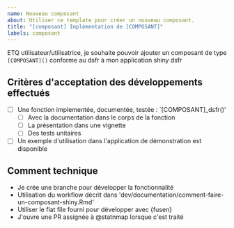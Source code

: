 ```yaml
---
name: Nouveau composant
about: Utiliser ce template pour créer un nouveau composant.
title: "[composant] Implémentation de [COMPOSANT]"
labels: composant
---
```


ETQ utilisateur/utilisatrice, je souhaite pouvoir ajouter un composant de type `[COMPOSANT]()` conforme au dsfr à mon application shiny dsfr

## Critères d'acceptation des développements effectués

- [ ] Une fonction implementée, documentée, testée : `[COMPOSANT]_dsfr()'
   - [ ] Avec la documentation dans le corps de la fonction
   - [ ] La présentation dans une vignette
   - [ ] Des tests unitaires
- [ ] Un exemple d'utilisation dans l'application de démonstration est disponible

## Comment technique

- Je crée une branche pour développer la fonctionnalité
- Utilisation du workflow décrit dans  'dev/documentation/comment-faire-un-composant-shiny.Rmd'
- Utiliser le flat file fourni pour développer avec {fusen}
- J'ouvre une PR assignée à @statnmap lorsque c'est traité
